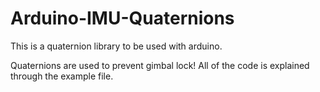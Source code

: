 # Arduino-IMU-Quaternions

This is a quaternion library to be used with arduino. 

Quaternions are used to prevent gimbal lock! All of the
code is explained through the example file.
